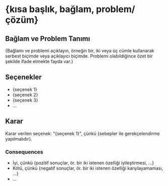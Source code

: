 # {kısa başlık, bağlam, problem/çözüm}

## Bağlam ve Problem Tanımı

{Bağlamı ve problemi açıklayın, örneğin bir, iki veya üç cümle kullanarak serbest biçimde veya açıklayıcı biçimde. Problemi olabildiğince özet bir şekilde ifade etmekte fayda var.}

## Seçenekler

* {seçenek 1}
* {seçenek 2}
* {seçenek 3}
* … <!-- seçeneklerin sayısı değişebilir -->

## Karar

Karar verilen seçenek: "{seçenek 1}", çünkü {sebepler ile gerekçelendirme yapılmalıdır}.

<!-- Opsiyonel bir başlık. Silinebilir. -->
### Consequences

* İyi, çünkü {pozitif sonuçlar, ör. bir iki istenen özelliği iyileştirmesi, …}
* Kötü, çünkü {negatif sonuçlar, ör. bir iki istenen özelliği karşılayamaması, …}
* … <!-- buradaki kalem sayısıs değişebilir -->
